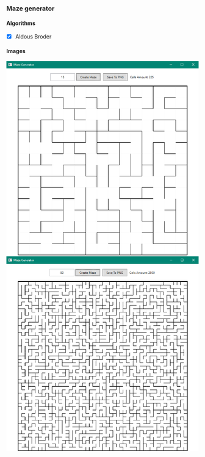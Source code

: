 ### Maze generator
#### Algorithms
 - [x] Aldous Broder

 #### Images
 ![Generated maze - size 15x15](img/01.png)
 ![Generated maze - size 50x50](img/02.png)